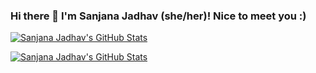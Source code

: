 ### Hi there 👋 I'm Sanjana Jadhav (she/her)! Nice to meet you :) 

[![Sanjana Jadhav's GitHub Stats](https://github-readme-stats.vercel.app/api?username=sanjanajadhavv&show_icons=true&theme=synthwave#gh-dark-mode-only)](https://github.com/sanjanajadhavv/github-readme-stats#gh-dark-mode-only)

[![Sanjana Jadhav's GitHub Stats](https://github-readme-stats.vercel.app/api?username=sanjanajadhavv&show_icons=true&bg_color=DEG,eecda3,ef629f#gh-light-mode-only)](https://github.com/sanjanajadhavv/github-readme-stats#gh-light-mode-only)
